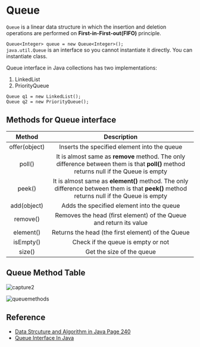 # Queue

`Queue` is a linear data structure in which the insertion and deletion operations are performed on **First-in-First-out(FIFO)** principle. 

`Queue<Integer> queue = new Queue<Integer>();` <br />
`java.util.Queue` is an interface so you cannot instantiate it directly. You can instantiate class.

Queue interface in Java collections has two implementations:
1. LinkedList
2. PriorityQueue

`Queue q1 = new LinkedList();` <br />
`Queue q2 = new PriorityQueue();` <br />

## Methods for Queue interface

| Method | Description | 
| :---: | :---:|
| offer(object) | Inserts the specified element into the queue
| poll() | It is almost same as **remove** method. The only difference between them is that **poll()** method returns null if the Queue is empty |
| peek() | It is almost same as **element()** method. The only difference between them is that **peek()** method returns null if the Queue is empty |
| add(object) | Adds the specified element into the queue |
| remove() | Removes the head (first element) of the Queue and return its value |
| element() | Returns the head (the first element) of the Queue |
| isEmpty() | Check if the queue is empty or not |
| size() | Get the size of the queue |

## Queue Method Table
![capture2](https://user-images.githubusercontent.com/38870192/42430805-80b9766e-830f-11e8-85a7-73d4d6341d3d.PNG)

![queuemethods](https://user-images.githubusercontent.com/38870192/39684074-4f0fdb30-5187-11e8-893e-90f432abf62d.PNG)


## Reference
- [Data Strcuture and Algorithm in Java Page 240](x)
- [Queue Interface In Java](https://www.geeksforgeeks.org/queue-interface-java/)
